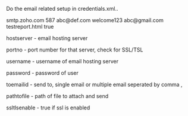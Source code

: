 Do the email related setup in credentials.xml..

<credential id="393">
      <hostserver>smtp.zoho.com</hostserver>
      <portno>587</portno>
      <username>abc@def.com</username>
      <password>welcome123</password>
      <toemailid>abc@gmail.com</toemailid>
      <pathtofile>testreport.html</pathtofile>
      <ssltlsenable>true</ssltlsenable>
      
   </credential>
   
   
   hostserver - email hosting server  
   
   portno - port number for that server, check for SSL/TSL
   
   username - username of email hosting server
   
   password - password of user
   
   toemailid - send to, single email or multiple email seperated by comma ,
   
   pathtofile - path of file to attach and send
   
   ssltlsenable - true if ssl is enabled